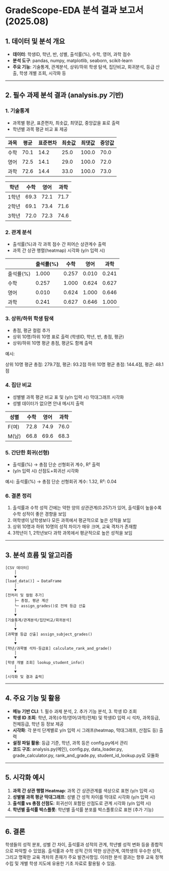 

# GradeScope-EDA 분석 결과 보고서 (2025.08)

## 1. 데이터 및 분석 개요

- **데이터**: 학생ID, 학년, 반, 성별, 출석률(%), 수학, 영어, 과학 점수
- **분석 도구**: pandas, numpy, matplotlib, seaborn, scikit-learn
- **주요 기능**: 기술통계, 관계분석, 상위/하위 학생 탐색, 집단비교, 회귀분석, 등급 산출, 학생 개별 조회, 시각화 등

---

## 2. 필수 과제 분석 결과 (analysis.py 기반)

### 1. 기술통계

- 과목별 평균, 표준편차, 최솟값, 최댓값, 중앙값을 표로 출력
- 학년별 과목 평균 비교 표 제공

| 과목 | 평균 | 표준편차 | 최솟값 | 최댓값 | 중앙값 |
|------|------|----------|--------|--------|--------|
| 수학 | 70.1 | 14.2 | 25.0 | 100.0 | 70.0 |
| 영어 | 72.5 | 14.1 | 29.0 | 100.0 | 72.0 |
| 과학 | 72.6 | 14.4 | 33.0 | 100.0 | 73.0 |

| 학년 | 수학 | 영어 | 과학 |
|------|------|------|------|
| 1학년 | 69.3 | 72.1 | 71.7 |
| 2학년 | 69.1 | 73.4 | 71.6 |
| 3학년 | 72.0 | 72.3 | 74.6 |

### 2. 관계 분석

- 출석률(%)과 각 과목 점수 간 피어슨 상관계수 출력
- 과목 간 상관 행렬(heatmap) 시각화 (y/n 입력 시)

|        | 출석률(%) | 수학 | 영어 | 과학 |
|--------|-----------|------|------|------|
| 출석률(%) |   1.000   | 0.257| 0.010| 0.241|
| 수학   |   0.257   | 1.000| 0.624| 0.627|
| 영어   |   0.010   | 0.624| 1.000| 0.646|
| 과학   |   0.241   | 0.627| 0.646| 1.000|

### 3. 상위/하위 학생 탐색

- 총점, 평균 컬럼 추가
- 상위 10명/하위 10명 표로 출력 (학생ID, 학년, 반, 총점, 평균)
- 상위/하위 10명 평균 총점, 평균도 함께 출력

예시:

상위 10명 평균 총점: 279.7점, 평균: 93.2점
하위 10명 평균 총점: 144.4점, 평균: 48.1점

### 4. 집단 비교

- 성별별 과목 평균 비교 표 및 (y/n 입력 시) 막대그래프 시각화
- 성별 데이터가 없으면 안내 메시지 출력

| 성별 | 수학 | 영어 | 과학 |
|------|------|------|------|
| F(여) | 72.8 | 74.9 | 76.0 |
| M(남) | 66.8 | 69.6 | 68.3 |

### 5. 간단한 회귀(선형)

- 출석률(%) → 총점 단순 선형회귀 계수, R² 출력
- (y/n 입력 시) 산점도+회귀선 시각화

예시: 출석률(%) → 총점 단순 선형회귀 계수: 1.32, R²: 0.04

### 6. 결론 정리

1. 출석률과 수학 성적 간에는 약한 양의 상관관계(0.257)가 있어, 출석률이 높을수록 수학 성적이 좋은 경향을 보임
2. 여학생이 남학생보다 모든 과목에서 평균적으로 높은 성적을 보임
3. 상위 10명과 하위 10명의 성적 차이가 매우 크며, 교육 격차가 존재함
4. 3학년이 1, 2학년보다 과학 과목에서 평균적으로 높은 성적을 보임

---

## 3. 분석 흐름 및 알고리즘

```
[CSV 데이터]
	│
	▼
[load_data()] → DataFrame
	│
	▼
[전처리 및 컬럼 추가]
	├─ 총점, 평균 계산
	└─ assign_grades()로 전체 등급 산출
	│
	▼
[기술통계/관계분석/집단비교/회귀분석]
	│
	▼
[과목별 등급 산출] assign_subject_grades()
	│
	▼
[학년/과목별 석차·등급표] calculate_rank_and_grade()
	│
	▼
[학생 개별 조회] lookup_student_info()
	│
	▼
[시각화 및 결과 출력]
```

---

## 4. 주요 기능 및 활용

- **메뉴 기반 CLI**: 1. 필수 과제 분석, 2. 추가 기능 분석, 3. 학생 ID 조회
- **학생 ID 조회**: 학년, 과목(수학/영어/과학/전체) 및 학생ID 입력 시 석차, 과목등급, 전체등급, 학년 등 정보 제공
- **시각화**: 각 분석 단계별로 y/n 입력 시 그래프(heatmap, 막대그래프, 산점도 등) 출력
- **설정 파일 활용**: 등급 기준, 학년, 과목 등은 config.py에서 관리
- **코드 구조**: analysis.py(메인), config.py, data_loader.py, grade_calculator.py, rank_and_grade.py, student_id_lookup.py로 모듈화

---

## 5. 시각화 예시

1. **과목 간 상관 행렬 Heatmap**: 과목 간 상관관계를 색상으로 표현 (y/n 입력 시)
2. **성별별 과목 평균 막대그래프**: 성별 간 성적 차이를 막대로 시각화 (y/n 입력 시)
3. **출석률 vs 총점 산점도**: 회귀선이 포함된 산점도로 관계 시각화 (y/n 입력 시)
4. **학년별 출석률 박스플롯**: 학년별 출석률 분포를 박스플롯으로 표현 (추가 기능)

---

## 6. 결론

학생들의 성적 분포, 성별 간 차이, 출석률과 성적의 관계, 학년별 성적 변화 등을 종합적으로 파악할 수 있었음. 출석률과 수학 성적 간의 약한 상관관계, 여학생의 우수한 성적, 그리고 명확한 교육 격차의 존재가 주요 발견사항임. 이러한 분석 결과는 향후 교육 정책 수립 및 개별 학생 지도에 유용한 기초 자료로 활용될 수 있음.
